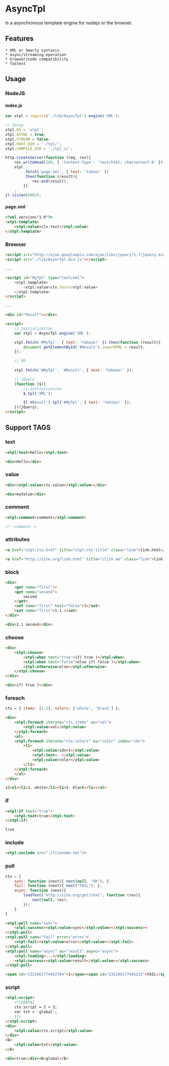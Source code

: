# AsyncTpl

Is a asynchronous template engine for nodejs or the browser.


## Features

	* XML or Smarty syntaxis
	* async/streaming operation
	* browser/node compatibility
	* fastest


## Usage

### NodeJS

#### index.js
```js
var xtpl = require('./lib/AsyncTpl').engine('XML');

// Setup
xtpl.NS = 'xtpl';
xtpl.ASYNC = true;
xtpl.STREAM = false;
xtpl.ROOT_DIR = './tpl/';
xtpl.COMPILE_DIR = './tpl_c/';

http.createServer(function (req, res){
	res.writeHead(200, { 'Content-Type': 'text/html; charset=utf-8' });
	xtpl
		.fetch('page.xml', { text: 'Yahoo!' })
		.then(function (result){
			res.end(result);
		})
	;
}).listen(8082);
```

#### page.xml
```html
<?xml version="1.0"?>
<xtpl:template>
	<xtpl:value>ctx.text</xtpl:value>
</xtpl:template>
```

### Browser

```html
<script src="http://ajax.googleapis.com/ajax/libs/jquery/1.7/jquery.min.js"></script>
<script src="./lib/AsyncTpl.min.js"></script>

...

<script id="MyTpl" type="text/xml">
	<xtpl:template>
		<xtpl:value>ctx.text</xtpl:value>
	</xtpl:template>
</script>

...

<div id="Result"></div>

<script>
	// Initialization
	var xtpl = AsyncTpl.engine('XML');

	xtpl.fetch('#MyTpl', { text: 'Yahooo!' }).then(function (result){
		document.getElementById('#Result').inenrHTML = result;
	});

	// OR
	
	xtpl.fetch('#MyTpl', '#Result', { text: 'Yahooo!' });

	// jQuery
	(function ($){
		// Initialization
		$.tpl('XML');

		$('#Result').tpl('#MyTpl', { text: 'Yahooo!' });
	})(jQuery);
</script>
```


## Support TAGS

### text
```html
<xtpl:text>Hello</xtpl:text>
```
```html
<div>Hello</div>
```


### value
```html
<div><xtpl:value>ctx.value</xtpl:value></div>
```
```html
<div>myValue</div>
```


### comment
```html
<xtpl:comment>comment</xtpl:comment>
```
```html
<!--comment-->
```


### attributes
```html
<a href="xtpl:ctx.href" title="xtpl:ctx.title" class="link">link.html</a>
```
```html
<a href="http://site.org/link.html" title="click me" class="link">link.html</a>
```


### block
```html
<div>
	<get name="first"/>
	<get name="second">
		second
	</get>
	<set name="first" test="false">1</set>
	<set name="first">1.1 </set>
</div>
```
```html
<div>1.1 second</div>
```


### choose
```html
<div>
	<xtpl:choose>
		<xtpl:when test="true">if( true )</xtpl:when>
		<xtpl:when test="false">else if( false )</xtpl:when>
		<xtpl:otherwise>else</xtpl:otherwise>
	</xtpl:choose>
</div>
```
```html
<div>if( true )</div>
```


### foreach
```js
ctx = { items: [1,2], colors: ['white', 'black'] };
```
```html
<div>
	<xtpl:foreach iterate="ctx.items" as="val">
		<xtpl:value>val</xtpl:value>
	</xtpl:foreach>
	<ul>
	<xtpl:foreach iterate="ctx.colors" as="color" index="idx">
		<li>
			<xtpl:value>idx+1</xtpl:value>
			<xtpl:text>. </xtpl:value>
			<xtpl:value>color</xtpl:value>
		</li>
	</xtpl:foreach>
	</ul>
</div>
```
```html
12<ul><li>1. white</li><li>2. black</li></ul>
```


### if
```html
<xtpl:if test="true">
	<xtpl:text>true</xtpl:text>
</xtpl:if>
```
```html
true
```


### include
```html
<xtpl:include src="./filename.xml"/>
```


### pull
```js
ctx = {
	sync: function (next){ next(null, "OK"); },
	fail: function (next){ next("FAIL"); },
	async: function (next){
		loadText('http://site.org/get/text', function (res){
			next(null, res);
		});
	}
}
```
```html
<xtpl:pull name="sync">
	<xtpl:success><xtpl:value>sync</xtpl:value></xtpl:success><
</xtpl:pull>
<xtpl:pull name="fail" error="error">
	<xtpl:fail><xtpl:value>error</xtpl:value></xtpl:fail>
</xtpl:pull>
<xtpl:pull name="async" as="result" async="async">
	<xtpl:loading>...</xtpl:loading>
	<xtpl:success><xtpl:value>result</xtpl:value></xtpl:success>
</xtpl:pull>
```
```html
<span id="1321961774452784">1</span><span id="132196177445222">FAIL</span><span id="1321961774452602">...</span>end<span id="success1321961774452602" style="display: none">Happy async text!</span><script>(function(a, b){try{a.parentNode.insertBefore(b,a);b.style.display="";a.parentNode.removeChild(a);}catch(er){}})(document.getElementById("1321961774452602"), document.getElementById("success1321961774452602"));</script>
```


### script
```html
<xtpl:script>
	<![CDATA[
	ctx.script = 2 < 3;
	var txt = 'global';
	]]>
</xtpl:script>
<div>
	<xtpl:value>ctx.script</xtpl:value>
</div>
<b>
	<xtpl:value>txt</xtpl:value>
</b>
```
```html
<div>true</div><b>global</b>
```
